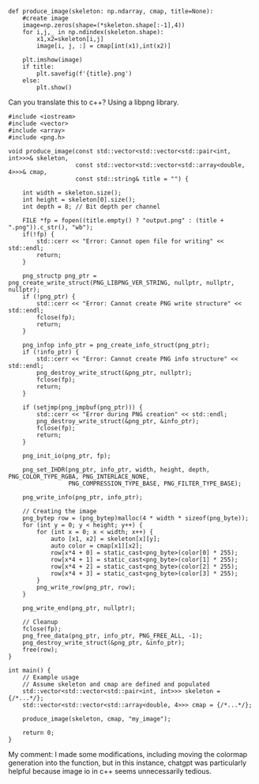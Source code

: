     def produce_image(skeleton: np.ndarray, cmap, title=None):
        #create image
        image=np.zeros(shape=(*skeleton.shape[:-1],4))
        for i,j,_ in np.ndindex(skeleton.shape):
            x1,x2=skeleton[i,j]
            image[i, j, :] = cmap[int(x1),int(x2)]
    
        plt.imshow(image)
        if title:
            plt.savefig(f'{title}.png')
        else:
            plt.show()

Can you translate this to c++?
Using a libpng library.

    #include <iostream>
    #include <vector>
    #include <array>
    #include <png.h>

    void produce_image(const std::vector<std::vector<std::pair<int, int>>>& skeleton, 
                       const std::vector<std::vector<std::array<double, 4>>>& cmap, 
                       const std::string& title = "") {
        
        int width = skeleton.size();
        int height = skeleton[0].size();
        int depth = 8; // Bit depth per channel
    
        FILE *fp = fopen((title.empty() ? "output.png" : (title + ".png")).c_str(), "wb");
        if(!fp) {
            std::cerr << "Error: Cannot open file for writing" << std::endl;
            return;
        }
    
        png_structp png_ptr = png_create_write_struct(PNG_LIBPNG_VER_STRING, nullptr, nullptr, nullptr);
        if (!png_ptr) {
            std::cerr << "Error: Cannot create PNG write structure" << std::endl;
            fclose(fp);
            return;
        }
    
        png_infop info_ptr = png_create_info_struct(png_ptr);
        if (!info_ptr) {
            std::cerr << "Error: Cannot create PNG info structure" << std::endl;
            png_destroy_write_struct(&png_ptr, nullptr);
            fclose(fp);
            return;
        }
    
        if (setjmp(png_jmpbuf(png_ptr))) {
            std::cerr << "Error during PNG creation" << std::endl;
            png_destroy_write_struct(&png_ptr, &info_ptr);
            fclose(fp);
            return;
        }
    
        png_init_io(png_ptr, fp);
    
        png_set_IHDR(png_ptr, info_ptr, width, height, depth, PNG_COLOR_TYPE_RGBA, PNG_INTERLACE_NONE,
                     PNG_COMPRESSION_TYPE_BASE, PNG_FILTER_TYPE_BASE);
    
        png_write_info(png_ptr, info_ptr);
    
        // Creating the image
        png_bytep row = (png_bytep)malloc(4 * width * sizeof(png_byte));
        for (int y = 0; y < height; y++) {
            for (int x = 0; x < width; x++) {
                auto [x1, x2] = skeleton[x][y];
                auto color = cmap[x1][x2];
                row[x*4 + 0] = static_cast<png_byte>(color[0] * 255);
                row[x*4 + 1] = static_cast<png_byte>(color[1] * 255);
                row[x*4 + 2] = static_cast<png_byte>(color[2] * 255);
                row[x*4 + 3] = static_cast<png_byte>(color[3] * 255);
            }
            png_write_row(png_ptr, row);
        }
    
        png_write_end(png_ptr, nullptr);
    
        // Cleanup
        fclose(fp);
        png_free_data(png_ptr, info_ptr, PNG_FREE_ALL, -1);
        png_destroy_write_struct(&png_ptr, &info_ptr);
        free(row);
    }
    
    int main() {
        // Example usage
        // Assume skeleton and cmap are defined and populated
        std::vector<std::vector<std::pair<int, int>>> skeleton = {/*...*/};
        std::vector<std::vector<std::array<double, 4>>> cmap = {/*...*/};
    
        produce_image(skeleton, cmap, "my_image");
    
        return 0;
    }

My comment: I made some modifications, including moving the colormap generation into the function, but in this instance, chatgpt was particularly helpful because image io in c++ seems unnecessarily tedious.
